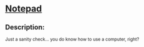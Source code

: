 # [Notepad](https://medium.com/@aashutoshlodhi/notepad-25be685c4c97)


## Description:
Just a sanity check... you do know how to use a computer, right?
